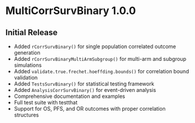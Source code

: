 # MultiCorrSurvBinary 1.0.0

## Initial Release

* Added `rCorrSurvBinary()` for single population correlated outcome generation
* Added `rCorrSurvBinaryMultiArmSubgroup()` for multi-arm and subgroup simulations
* Added `validate.true.frechet.hoeffding.bounds()` for correlation bound validation
* Added `TestsSurvBinary()` for statistical testing framework
* Added `AnalysisCorrSurvBinary()` for event-driven analysis
* Comprehensive documentation and examples
* Full test suite with testthat
* Support for OS, PFS, and OR outcomes with proper correlation structures